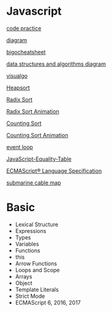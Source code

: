 
# Javascript

[code practice](https://repl.it/@uwspstar)

[diagram](https://coggle.it/)

[bigocheatsheet](http://bigocheatsheet.com)

[data structures and algorithms diagram](https://coggle.it/diagram/W5E5tqYlrXvFJPsq/t/master-the-interview-click-here-for-course-link)

[visualgo](https://visualgo.net/en)
 
[Heapsort](https://brilliant.org/wiki/heap-sort)

[Radix Sort](https://brilliant.org/wiki/radix-sort)

[Radix Sort Animation](https://www.cs.usfca.edu/~galles/visualization/RadixSort.html)

[Counting Sort](https://brilliant.org/wiki/counting-sort)

[Counting Sort Animation](https://www.cs.usfca.edu/~galles/visualization/CountingSort.html)

[event loop](http://latentflip.com/loupe)

[JavaScript-Equality-Table](https://dorey.github.io/JavaScript-Equality-Table/)

[ECMAScript® Language Specification](https://www.ecma-international.org/ecma-262/5.1/#sec-11.9.3)

[submarine cable map](https://www.submarinecablemap.com/)

# Basic
- Lexical Structure
- Expressions
- Types
- Variables
- Functions
- this
- Arrow Functions
- Loops and Scope
- Arrays
- Object
- Template Literals
- Strict Mode
- ECMAScript 6, 2016, 2017
